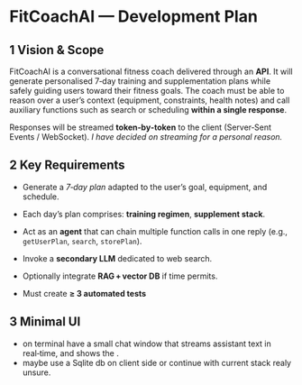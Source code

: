 # FitCoachAI — Development Plan

## 1 Vision & Scope

FitCoachAI is a conversational fitness coach delivered through an **API**. It will generate personalised 7‑day training and supplementation plans while safely guiding users toward their fitness goals. The coach must be able to reason over a user’s context (equipment, constraints, health notes) and call auxiliary functions such as search or scheduling **within a single response**.

Responses will be streamed **token‑by‑token** to the client (Server‑Sent Events / WebSocket). *I have decided on streaming for a personal reason.*



## 2 Key Requirements
- Generate a *7‑day plan* adapted to the user’s goal, equipment, and schedule.
- Each day’s plan comprises: **training regimen**, **supplement stack**.
- Act as an **agent** that can chain multiple function calls in one reply (e.g., `getUserPlan`, `search`, `storePlan`).
- Invoke a **secondary LLM** dedicated to web search.

- Optionally integrate **RAG + vector DB** if time permits.
- Must create **≥ 3 automated tests**

## 3 Minimal UI
- on terminal have a small chat window that streams assistant text in real‑time, and shows the .
- maybe use a Sqlite db on client side or continue with current stack realy unsure.